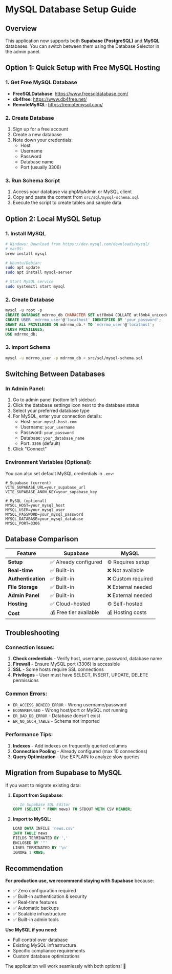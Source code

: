 # MySQL Database Setup Guide

## Overview

This application now supports both **Supabase (PostgreSQL)** and **MySQL** databases. You can switch between them using the Database Selector in the admin panel.

## Option 1: Quick Setup with Free MySQL Hosting

### 1. Get Free MySQL Database
- **FreeSQLDatabase**: https://www.freesqldatabase.com/
- **db4free**: https://www.db4free.net/
- **RemoteMySQL**: https://remotemysql.com/

### 2. Create Database
1. Sign up for a free account
2. Create a new database
3. Note down your credentials:
   - Host
   - Username  
   - Password
   - Database name
   - Port (usually 3306)

### 3. Run Schema Script
1. Access your database via phpMyAdmin or MySQL client
2. Copy and paste the content from `src/sql/mysql-schema.sql`
3. Execute the script to create tables and sample data

## Option 2: Local MySQL Setup

### 1. Install MySQL
```bash
# Windows: Download from https://dev.mysql.com/downloads/mysql/
# macOS: 
brew install mysql

# Ubuntu/Debian:
sudo apt update
sudo apt install mysql-server

# Start MySQL service
sudo systemctl start mysql
```

### 2. Create Database
```sql
mysql -u root -p
CREATE DATABASE mdrrmo_db CHARACTER SET utf8mb4 COLLATE utf8mb4_unicode_ci;
CREATE USER 'mdrrmo_user'@'localhost' IDENTIFIED BY 'your_password';
GRANT ALL PRIVILEGES ON mdrrmo_db.* TO 'mdrrmo_user'@'localhost';
FLUSH PRIVILEGES;
USE mdrrmo_db;
```

### 3. Import Schema
```bash
mysql -u mdrrmo_user -p mdrrmo_db < src/sql/mysql-schema.sql
```

## Switching Between Databases

### In Admin Panel:
1. Go to admin panel (bottom left sidebar)
2. Click the database settings icon next to the database status
3. Select your preferred database type
4. For MySQL, enter your connection details:
   - Host: `your-mysql-host.com`
   - Username: `your_username`
   - Password: `your_password`
   - Database: `your_database_name`
   - Port: `3306` (default)
5. Click "Connect"

### Environment Variables (Optional):
You can also set default MySQL credentials in `.env`:
```env
# Supabase (current)
VITE_SUPABASE_URL=your_supabase_url
VITE_SUPABASE_ANON_KEY=your_supabase_key

# MySQL (optional)
MYSQL_HOST=your_mysql_host
MYSQL_USER=your_mysql_user
MYSQL_PASSWORD=your_mysql_password
MYSQL_DATABASE=your_mysql_database
MYSQL_PORT=3306
```

## Database Comparison

| Feature | Supabase | MySQL |
|---------|----------|-------|
| **Setup** | ✅ Already configured | ⚙️ Requires setup |
| **Real-time** | ✅ Built-in | ❌ Not available |
| **Authentication** | ✅ Built-in | ❌ Custom required |
| **File Storage** | ✅ Built-in | ❌ External needed |
| **Admin Panel** | ✅ Built-in | ❌ External needed |
| **Hosting** | ✅ Cloud-hosted | ⚙️ Self-hosted |
| **Cost** | 💰 Free tier available | 💰 Hosting costs |

## Troubleshooting

### Connection Issues:
1. **Check credentials** - Verify host, username, password, database name
2. **Firewall** - Ensure MySQL port (3306) is accessible
3. **SSL** - Some hosts require SSL connections
4. **Privileges** - User must have SELECT, INSERT, UPDATE, DELETE permissions

### Common Errors:
- `ER_ACCESS_DENIED_ERROR` - Wrong username/password
- `ECONNREFUSED` - Wrong host/port or MySQL not running
- `ER_BAD_DB_ERROR` - Database doesn't exist
- `ER_NO_SUCH_TABLE` - Schema not imported

### Performance Tips:
1. **Indexes** - Add indexes on frequently queried columns
2. **Connection Pooling** - Already configured (max 10 connections)
3. **Query Optimization** - Use EXPLAIN to analyze slow queries

## Migration from Supabase to MySQL

If you want to migrate existing data:

1. **Export from Supabase**:
   ```sql
   -- In Supabase SQL Editor
   COPY (SELECT * FROM news) TO STDOUT WITH CSV HEADER;
   ```

2. **Import to MySQL**:
   ```sql
   LOAD DATA INFILE 'news.csv' 
   INTO TABLE news 
   FIELDS TERMINATED BY ',' 
   ENCLOSED BY '"' 
   LINES TERMINATED BY '\n' 
   IGNORE 1 ROWS;
   ```

## Recommendation

**For production use, we recommend staying with Supabase** because:
- ✅ Zero configuration required
- ✅ Built-in authentication & security
- ✅ Real-time features
- ✅ Automatic backups
- ✅ Scalable infrastructure
- ✅ Built-in admin tools

**Use MySQL if you need**:
- Full control over database
- Existing MySQL infrastructure
- Specific compliance requirements
- Custom database optimizations

The application will work seamlessly with both options! 🚀